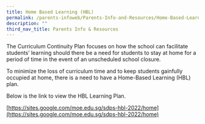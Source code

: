 ```yaml
---
title: Home Based Learning (HBL)
permalink: /parents-infoweb/Parents-Info-and-Resources/Home-Based-Learning-HBL/
description: ""
third_nav_title: Parents Info & Resources
---
```

The Curriculum Continuity Plan focuses on how the school can facilitate students’ learning should there be a need for students to stay at home for a period of time in the event of an unscheduled school closure. 

To minimize the loss of curriculum time and to keep students gainfully occupied at home, there is a need to have a Home-Based Learning (HBL) plan. 

  

Below is the link to view the HBL Learning Plan.   
  
[https://sites.google.com/moe.edu.sg/sdps-hbl-2022/home](https://sites.google.com/moe.edu.sg/sdps-hbl-2022/home)  
  

